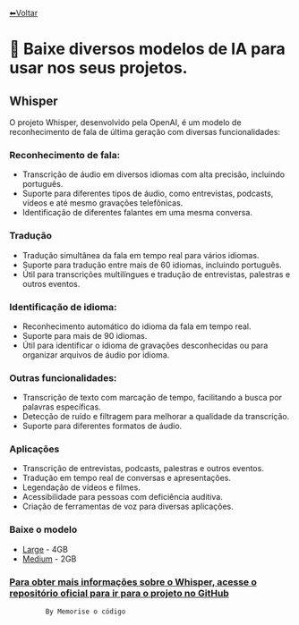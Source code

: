 [⬅Voltar](https://memorise-codigos.github.io/)
# 🤖 Baixe diversos modelos de IA para usar nos seus projetos.

## Whisper
O projeto Whisper, desenvolvido pela OpenAI, é um modelo de reconhecimento de fala de última geração com diversas funcionalidades:

### Reconhecimento de fala:
- Transcrição de áudio em diversos idiomas com alta precisão, incluindo português.
- Suporte para diferentes tipos de áudio, como entrevistas, podcasts, vídeos e até mesmo gravações telefônicas.
- Identificação de diferentes falantes em uma mesma conversa.

### Tradução
- Tradução simultânea da fala em tempo real para vários idiomas.
- Suporte para tradução entre mais de 60 idiomas, incluindo português.
- Útil para transcrições multilíngues e tradução de entrevistas, palestras e outros eventos.

### Identificação de idioma:
- Reconhecimento automático do idioma da fala em tempo real.
- Suporte para mais de 90 idiomas.
- Útil para identificar o idioma de gravações desconhecidas ou para organizar arquivos de áudio por idioma.

### Outras funcionalidades:
- Transcrição de texto com marcação de tempo, facilitando a busca por palavras específicas.
- Detecção de ruído e filtragem para melhorar a qualidade da transcrição.
- Suporte para diferentes formatos de áudio.

### Aplicações
- Transcrição de entrevistas, podcasts, palestras e outros eventos.
- Tradução em tempo real de conversas e apresentações.
- Legendação de vídeos e filmes.
- Acessibilidade para pessoas com deficiência auditiva.
- Criação de ferramentas de voz para diversas aplicações.

### Baixe o modelo
- [Large](https://bitbucket.org/xjosematheus22/large-model/src/main/) - 4GB
- [Medium](https://bitbucket.org/xjosematheus22/medium-model/src/main/) - 2GB

### [Para obter mais informações sobre o Whisper, acesse o repositório oficial para ir para o projeto no GitHub](https://github.com/openai/whisper)




             By Memorise o código
